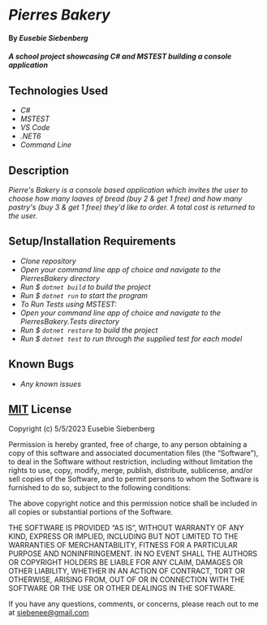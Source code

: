# _Pierres Bakery_

#### By _**Eusebie Siebenberg**_

#### _A school project showcasing C# and MSTEST building a console application_

## Technologies Used

* _C#_
* _MSTEST_
* _VS Code_
* _.NET6_
* _Command Line_

## Description

_Pierre's Bakery is a console based application which invites the user to choose how many loaves of bread (buy 2 & get 1 free) and how many pastry's (buy 3 & get 1 free) they'd like to order. A total cost is returned to the user._

## Setup/Installation Requirements

* _Clone repository_
* _Open your command line app of choice and navigate to the PierresBakery directory_
* _Run $ `dotnet build` to build the project_
* _Run $ `dotnet run` to start the program_
* _To Run Tests using MSTEST:_
* _Open your command line app of choice and navigate to the PierresBakery.Tests directory_
* _Run $ `dotnet restore` to build the project_
* _Run $ `dotnet test` to run through the supplied test for each model_


## Known Bugs

* _Any known issues_

## [MIT](https://opensource.org/license/mit/) License

Copyright (c) 5/5/2023 Eusebie Siebenberg

Permission is hereby granted, free of charge, to any person obtaining a copy of this software and associated documentation files (the “Software”), to deal in the Software without restriction, including without limitation the rights to use, copy, modify, merge, publish, distribute, sublicense, and/or sell copies of the Software, and to permit persons to whom the Software is furnished to do so, subject to the following conditions:

The above copyright notice and this permission notice shall be included in all copies or substantial portions of the Software.

THE SOFTWARE IS PROVIDED “AS IS”, WITHOUT WARRANTY OF ANY KIND, EXPRESS OR IMPLIED, INCLUDING BUT NOT LIMITED TO THE WARRANTIES OF MERCHANTABILITY, FITNESS FOR A PARTICULAR PURPOSE AND NONINFRINGEMENT. IN NO EVENT SHALL THE AUTHORS OR COPYRIGHT HOLDERS BE LIABLE FOR ANY CLAIM, DAMAGES OR OTHER LIABILITY, WHETHER IN AN ACTION OF CONTRACT, TORT OR OTHERWISE, ARISING FROM, OUT OF OR IN CONNECTION WITH THE SOFTWARE OR THE USE OR OTHER DEALINGS IN THE SOFTWARE.

If you have any questions, comments, or concerns, please reach out to me at siebenee@gmail.com


